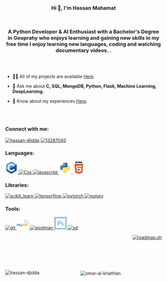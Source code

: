 <h3 align="center">Hi 👋, I'm Hassan Mahamat </h3>
<br/>
<h3 align="center">
  A Python Developer & AI Enthusiast with a Bachelor's Degree in Geoprahy who enjoys learning and gaining new skills
  in my free time I enjoy learning new languages, coding and watching documentary videos.
  .</h3>
<br/>
<br/>


- 👨‍💻 All of my projects are available [Here](https://github.com/Hassan-Djidda?tab=repositories/).

- 💬 Ask me about **C, SQL, MongoDB, Python, Flask,  Machine Learning, DeepLearning.**

- 📄 Know about my experiences [Here](https://www.linkedin.com/in/hassan-djidda/).


<br/>
<br/>

<h3 align="left">Connect with me:</h3>

<p align="left">
<a href="https://linkedin.com/in/hassan-djidda" target="blank"><img align="center" src="https://cdn.jsdelivr.net/npm/simple-icons@3.0.1/icons/linkedin.svg" alt="hassan-djidda" height="30" width="40" /></a>
<a href="https://stackoverflow.com/users/13287040" target="blank"><img align="center" src="https://cdn.jsdelivr.net/npm/simple-icons@3.0.1/icons/stackoverflow.svg" alt="13287040" height="30" width="40" /></a>
</p>

<h3 align="left">Languages:</h3>

<p align="left"> <a href="https://www.cprogramming.com/" target="_blank"> <img src="https://raw.githubusercontent.com/devicons/devicon/master/icons/c/c-original.svg" alt="c" width="40" height="40"/> </a> <a href="https://developer.mozilla.org/fr/docs/Web/CSS" target="_blank"> <img src="https://www.vectorlogo.zone/logos/w3_css/w3_css-icon.svg" alt="Css" width="40" height="40"/> </a> <a href="https://developer.mozilla.org/fr/docs/Web/HTML" target="_blank"> <img src="https://www.vectorlogo.zone/logos/javascript/javascript-icon.svg" alt="javascript" width="40" height="40"/> </a> <a href="https://www.python.org" target="_blank"> <img src="https://raw.githubusercontent.com/devicons/devicon/master/icons/python/python-original.svg" alt="python" width="40" height="40"/> </a> <a href="https://www.w3.org/html/" target="_blank"> <img src="https://raw.githubusercontent.com/devicons/devicon/master/icons/html5/html5-original-wordmark.svg" 
alt="html5" width="40" height="40"/> </a> </p>

<h3 align="left">Libraries:</h3>
<p align="left"> <a href="https://scikit-learn.org/" target="_blank"> <img src="https://upload.wikimedia.org/wikipedia/commons/0/05/Scikit_learn_logo_small.svg" alt="scikit_learn" width="40" height="40"/> </a> <a href="https://www.tensorflow.org" target="_blank"> <img src="https://www.vectorlogo.zone/logos/tensorflow/tensorflow-icon.svg" alt="tensorflow" width="40" height="40"/> </a> <a href="https://pytorch.org/" target="_blank"> <img src="https://www.vectorlogo.zone/logos/pytorch/pytorch-icon.svg" alt="pytorch" width="40" height="40"/> </a> <a href="https://numpy.org" target="_blank"> <img src="https://www.vectorlogo.zone/logos/numpy/numpy-icon.svg" alt="numpy" width="40" height="40"/> </a> </p> 

<h3 align="left">Tools:</h3>


<p align="left"> <a href="https://git-scm.com/" target="_blank"> <img src="https://www.vectorlogo.zone/logos/git-scm/git-scm-icon.svg" alt="git" width="40" height="40"/> </a> <a href="https://www.mysql.com/" target="_blank"> <img src="https://raw.githubusercontent.com/devicons/devicon/master/icons/mysql/mysql-original-wordmark.svg" alt="mysql" width="40" height="40"/> </a> <a href="https://postman.com" target="_blank"> <img src="https://www.vectorlogo.zone/logos/getpostman/getpostman-icon.svg" alt="postman" width="40" height="40"/> </a> <a href="https://www.photoshop.com/en" target="_blank"> <img src="https://raw.githubusercontent.com/devicons/devicon/master/icons/photoshop/photoshop-line.svg" alt="photoshop" width="40" height="40"/> </a> 
<a href="https://www.adobe.com/products/xd.html" target="_blank"> <img src="https://cdn.worldvectorlogo.com/logos/adobe-xd.svg" alt="xd" width="40" height="40"/> </a> </p>
<p align="right"> <a href="https://roadmap.sh"><img src="https://api.roadmap.sh/v1-badge/tall/647ff9fc40cee644b2884dc3?variant=dark" alt="roadmap.sh"/></a></p>
<br/>
<br/>
<br/>
<br/>

<p align="middle"> <img align="left" src="https://github-readme-stats.vercel.app/api/top-langs?username=hassan-djidda&show_icons=true&locale=en&hide_border=true&theme=onedark&bg_color=00000000" alt="hassan-djidda"/><img align="center" src="https://github-readme-stats.vercel.app/api?username=hassan-djidda&show_icons=true&locale=en&hide_border=true&theme=onedark&bg_color=00000000" alt="omar-al-khathlan" /> </p>

